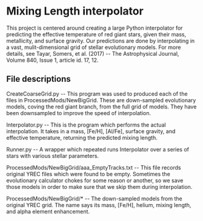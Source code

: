 # Mixing Length interpolator

This project is centered around creating a large Python interpolator for 
predicting the effective temperature of red giant stars, given their mass,
metallicity, and surface gravity. Our predictions are done by interpolating
in a vast, mulit-dimensional grid of stellar evolutionary models. For more 
details, see Tayar, Somers, et al. (2017) -- The Astrophysical Journal, 
Volume 840, Issue 1, article id. 17, 12.

## File descriptions

CreateCoarseGrid.py -- This program was used to produced each of the files in
ProcessedMods/NewBigGrid. These are down-sampled evolutionary models, coving
the red giant branch, from the full grid of models. They have been downsampled
to improve the speed of interpolation.

Interpolator.py -- This is the program which performs the actual interpolation.
It takes in a mass, [Fe/H], [Al/Fe], surface gravity, and effective temperature,
returning the predicted mixing length.

Runner.py -- A wrapper which repeated runs Interpolator over a series of stars 
with various stellar parameters.

ProcessedMods/NewBigGrid/aaa_EmptyTracks.txt -- This file records original YREC
files which were found to be empty. Sometimes the evolutionary calculator chokes
for some reason or another, so we save those models in order to make sure that
we skip them during interpolation.

ProcessedMods/NewBigGrid/* -- The down-sampled models from the original YREC
grid. The name says its mass, [Fe/H], helium, mixing length, and alpha element
enhancement.


